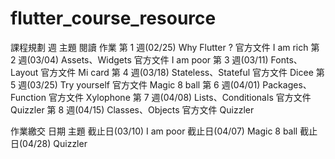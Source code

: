 # flutter_course_resource

課程規劃 
週              主題                   閱讀      作業
第 1 週(02/25)  Why Flutter ?	         官方文件	  I am rich
第 2 週(03/04)  Assets、Widgets	      官方文件	 I am poor
第 3 週(03/11)  Fonts、Layout	        官方文件	 Mi card
第 4 週(03/18)	Stateless、Stateful	  官方文件	 Dicee
第 5 週(03/25)	Try yourself	         官方文件	  Magic 8 ball
第 6 週(04/01)	Packages、Function	    官方文件	 Xylophone
第 7 週(04/08)	Lists、Conditionals	  官方文件	 Quizzler
第 8 週(04/15)	Classes、Objects	      官方文件	 Quizzler


作業繳交
日期           主題
截止日(03/10)	I am poor
截止日(04/07)	Magic 8 ball
截止日(04/28)	Quizzler
